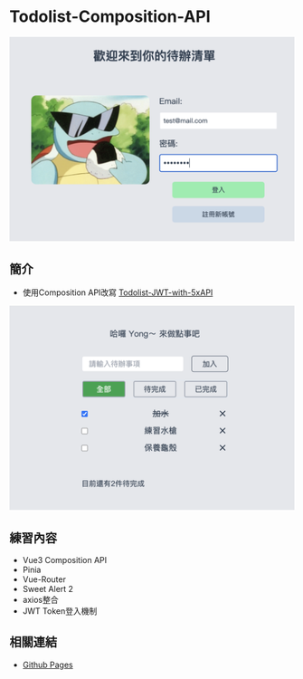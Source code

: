 # Todolist-Composition-API

![Demo-Cover](https://raw.githubusercontent.com/WOOWOOYONG/Vue-week4-TodoList-with-Composition-API/main/public/TodoList-Demo1.png)

## 簡介
- 使用Composition API改寫   [Todolist-JWT-with-5xAPI](https://github.com/WOOWOOYONG/Todolist-JWT-with-5xAPI)


![Demo-Img](https://raw.githubusercontent.com/WOOWOOYONG/Vue-week4-TodoList-with-Composition-API/main/public/TodoList-Demo2.png)
## 練習內容
- Vue3 Composition API
- Pinia
- Vue-Router
- Sweet Alert 2
- axios整合
- JWT Token登入機制

## 相關連結
- [Github Pages](https://woowooyong.github.io/Vue-week4-TodoList-with-Composition-API/#/)
